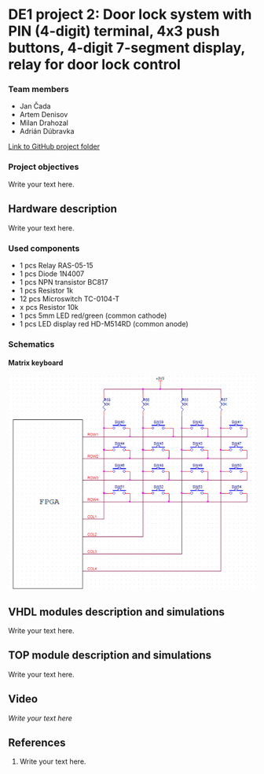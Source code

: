 # DE1 project 2: Door lock system with PIN (4-digit) terminal, 4x3 push buttons, 4-digit 7-segment display, relay for door lock control

### Team members

- Jan Čada
- Artem Denisov
- Milan Drahozal
- Adrián Dúbravka

[Link to GitHub project folder](http://github.com/xcadaj00/DE1_project)

### Project objectives

Write your text here.


## Hardware description

Write your text here.

### Used components

- 1 pcs Relay RAS-05-15 [](https://www.gme.cz/relras0515)
- 1 pcs Diode 1N4007 [](https://www.gme.cz/dioda-1n4007w)
- 1 pcs NPN transistor BC817 [](https://www.gme.cz/bipolarni-tranzistor-bc817-25-sot23)
- 1 pcs Resistor 1k [](https://www.gme.cz/r0805-1k0-5-yageo)
- 12 pcs Microswitch TC-0104-T [](https://www.gme.cz/tc-0104)
- x pcs Resistor 10k [](https://www.gme.cz/r0805-10k-5-yageo)
- 1 pcs 5mm LED red/green (common cathode) [](https://www.gme.cz/led-5mm-rg-cc-45-45-50-led-beg204)
- 1 pcs LED display red HD-M514RD (common anode) [](https://www.gme.cz/led-display-14-2mm-red-hd-m514rd)

### Schematics

#### Matrix keyboard

![](images/matrix.png)


## VHDL modules description and simulations

Write your text here.


## TOP module description and simulations

Write your text here.


## Video

*Write your text here*


## References

   1. Write your text here.